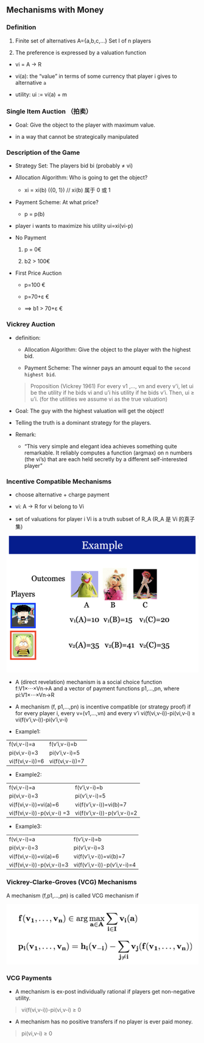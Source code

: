 ## Mechanisms with Money

### Definition

1. Finite set of alternatives A={a,b,c,...} Set I of n players

2. The preference is expressed by a valuation function

- vi = A -> R

- vi(a): the “value” in terms of some currency that player i gives to alternative `a`

- utility: ui := vi(a) + m

### Single Item Auction （拍卖）

- Goal: Give the object to the player with maximum value.

- in a way that cannot be strategically manipulated

### Description of the Game

- Strategy Set: The players bid bi (probably ≠ vi)

- Allocation Algorithm: Who is going to get the object?

  - xi = xi(b) ({0, 1}) // xi(b) 属于 0 或 1

- Payment Scheme: At what price?

  - p = p(b)

- player i wants to maximize his utility ui=xi(vi-p)

- No Payment

  1. p = 0€

  2. b2 > 100€

- First Price Auction

  - p=100 €

  - p=70+ε €

  - ==> b1 > 70+ε €

### Vickrey Auction

- definition:

  - Allocation Algorithm: Give the object to the player with the highest bid.

  - Payment Scheme: The winner pays an amount equal to the `second highest bid`.

  > Proposition (Vickrey 1961) For every v1 ,..., vn and every v'i, let ui be the utility if he bids vi and u’i his utility if he bids v’i. Then, ui ≥ u’i. (for the utilities we assume vi as the true valuation)

- Goal: The guy with the highest valuation will get the object!

- Telling the truth is a dominant strategy for the players.

- Remark:

  - “This very simple and elegant idea achieves something quite remarkable. It reliably computes a function (argmax) on n numbers (the vi’s) that are each held secretly by a different self-interested player”

### Incentive Compatible Mechanisms

- choose alternative + charge payment

- vi: A -> R for vi belong to Vi

- set of valuations for player i Vi is a truth subset of R_A (R_A 是 Vi 的真子集)

![alt text](images/image_52.png)

- A (direct revelation) mechanism is a social choice function f:V1×⋅⋅⋅×Vn→A and a vector of payment functions p1,...,pn, where pi:V1×⋅⋅⋅×Vn→R

- A mechanism (f, p1,...,pn) is incentive compatible (or strategy proof) if for every player i, every v=(v1,...,vn) and every v’i vi(f(vi,v-i))-pi(vi,v-i) ≥ vi(f(v’i,v-i))-pi(v’i,v-i)

- Example1:

|                 |                 |
| --------------- | --------------- |
| f(vi,v-i)=a     | f(v’i,v-i)=b    |
| pi(vi,v-i)=3    | pi(v’i,v-i)=5   |
| vi(f(vi,v-i))=6 | vi(f(vi,v-i))=7 |

- Example2:

|                            |                             |
| -------------------------- | --------------------------- |
| f(vi,v-i)=a                | f(v’i,v-i)=b                |
| pi(vi,v-i)=3               | pi(v’i,v-i)=5               |
| vi(f(vi,v-i))=vi(a)=6      | vi(f(v’i,v-i))=vi(b)=7      |
| vi(f(vi,v-i))-p(vi,v-i) =3 | vi(f(v’i,v-i))-p(v’i,v-i)=2 |

- Example3:

|                           |                             |
| ------------------------- | --------------------------- |
| f(vi,v-i)=a               | f(v’i,v-i)=b                |
| pi(vi,v-i)=3              | pi(v’i,v-i)=3               |
| vi(f(vi,v-i))=vi(a)=6     | vi(f(v’i,v-i))=vi(b)=7      |
| vi(f(vi,v-i))-p(vi,v-i)=3 | vi(f(v’i,v-i))-p(v’i,v-i)=4 |

### Vickrey-Clarke-Groves (VCG) Mechanisms

A mechanism (f,p1,...,pn) is called VCG mechanism if

![alt text](images/image_53.png)

### VCG Payments

- A mechanism is ex-post individually rational if players get non-negative utility.

> vi(f(vi,v-i))-pi(vi,v-i) ≥ 0

- A mechanism has no positive transfers if no player is ever paid money.

> pi(vi,v-i) ≥ 0
